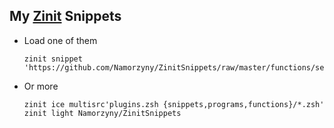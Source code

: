 ## My [Zinit](https://github.com/zdharma-continuum/zinit) Snippets

- Load one of them

	```
	zinit snippet 'https://github.com/Namorzyny/ZinitSnippets/raw/master/functions/setproxy.zsh'
	```

- Or more

	```
	zinit ice multisrc'plugins.zsh {snippets,programs,functions}/*.zsh'
	zinit light Namorzyny/ZinitSnippets
	```
